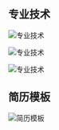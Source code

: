 ## 专业技术

![专业技术](https://raw.githubusercontent.com/WEBING123/Blog/master/images/resume/skill.png)

![专业技术](https://raw.githubusercontent.com/WEBING123/Blog/master/images/resume/skillHTML5.png)

![专业技术](https://raw.githubusercontent.com/WEBING123/Blog/master/images/resume/skillHTTP.png)

## 简历模板

![简历模板](https://raw.githubusercontent.com/WEBING123/Blog/master/images/resume/caijialin.png)

